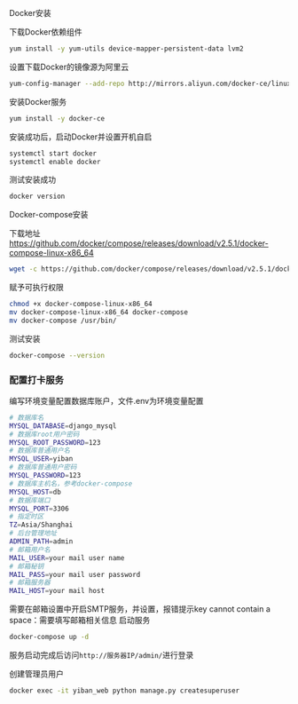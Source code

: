 Docker安装

下载Docker依赖组件

```bash
yum install -y yum-utils device-mapper-persistent-data lvm2
```

设置下载Docker的镜像源为阿里云

```bash
yum-config-manager --add-repo http://mirrors.aliyun.com/docker-ce/linux/centos/docker-ce.repo
```

安装Docker服务

```bash
yum install -y docker-ce
```

安装成功后，启动Docker并设置开机自启

```bash
systemctl start docker
systemctl enable docker
```

测试安装成功

```bash
docker version
```



Docker-compose安装

下载地址 https://github.com/docker/compose/releases/download/v2.5.1/docker-compose-linux-x86_64

```bash
wget -c https://github.com/docker/compose/releases/download/v2.5.1/docker-compose-linux-x86_64
```

赋予可执行权限

```bash
chmod +x docker-compose-linux-x86_64
mv docker-compose-linux-x86_64 docker-compose
mv docker-compose /usr/bin/
```

测试安装

```bash
docker-compose --version
```



### 配置打卡服务

编写环境变量配置数据库账户，文件.env为环境变量配置

```bash
# 数据库名
MYSQL_DATABASE=django_mysql
# 数据库root用户密码
MYSQL_ROOT_PASSWORD=123
# 数据库普通用户名
MYSQL_USER=yiban
# 数据库普通用户密码
MYSQL_PASSWORD=123
# 数据库主机名，参考docker-compose
MYSQL_HOST=db
# 数据库端口
MYSQL_PORT=3306
# 指定时区
TZ=Asia/Shanghai
# 后台管理地址
ADMIN_PATH=admin
# 邮箱用户名
MAIL_USER=your mail user name
# 邮箱秘钥
MAIL_PASS=your mail user password
# 邮箱服务器
MAIL_HOST=your mail host
```
需要在邮箱设置中开启SMTP服务，并设置，报错提示key cannot contain a space：需要填写邮箱相关信息
启动服务

```bash
docker-compose up -d
```

服务启动完成后访问`http://服务器IP/admin/`进行登录



创建管理员用户

```bash
docker exec -it yiban_web python manage.py createsuperuser
```

